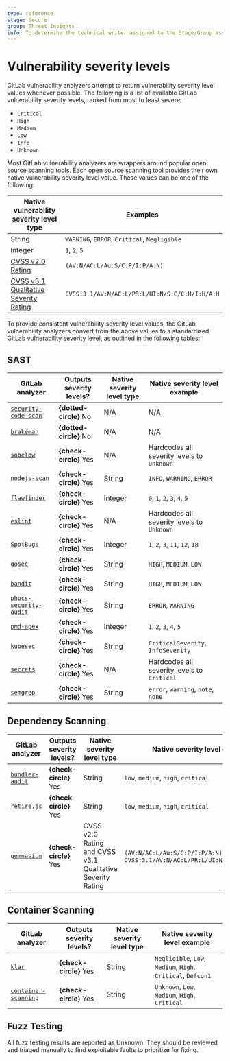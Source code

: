```yaml
---
type: reference
stage: Secure
group: Threat Insights
info: To determine the technical writer assigned to the Stage/Group associated with this page, see https://about.gitlab.com/handbook/engineering/ux/technical-writing/#assignments
---
```


# Vulnerability severity levels

GitLab vulnerability analyzers attempt to return vulnerability severity level values whenever
possible. The following is a list of available GitLab vulnerability severity levels, ranked from
most to least severe:

- `Critical`
- `High`
- `Medium`
- `Low`
- `Info`
- `Unknown`

Most GitLab vulnerability analyzers are wrappers around popular open source scanning tools. Each
open source scanning tool provides their own native vulnerability severity level value. These values
can be one of the following:

| Native vulnerability severity level type                                                                                          | Examples                                       |
|-----------------------------------------------------------------------------------------------------------------------------------|------------------------------------------------|
| String                                                                                                                            | `WARNING`, `ERROR`, `Critical`, `Negligible`   |
| Integer                                                                                                                           | `1`, `2`, `5`                                  |
| [CVSS v2.0 Rating](https://nvd.nist.gov/vuln-metrics/cvss)                                                                        | `(AV:N/AC:L/Au:S/C:P/I:P/A:N)`                 |
| [CVSS v3.1 Qualitative Severity Rating](https://www.first.org/cvss/v3.1/specification-document#Qualitative-Severity-Rating-Scale) | `CVSS:3.1/AV:N/AC:L/PR:L/UI:N/S:C/C:H/I:H/A:H` |

To provide consistent vulnerability severity level values, the GitLab vulnerability analyzers
convert from the above values to a standardized GitLab vulnerability severity level, as outlined in
the following tables:

## SAST

|  GitLab analyzer                                                                                       | Outputs severity levels? | Native severity level type | Native severity level example      |
|--------------------------------------------------------------------------------------------------------|--------------------------|----------------------------|------------------------------------|
| [`security-code-scan`](https://gitlab.com/gitlab-org/security-products/analyzers/security-code-scan)     | **{dotted-circle}** No   | N/A                        | N/A                                |
| [`brakeman`](https://gitlab.com/gitlab-org/security-products/analyzers/brakeman)                         | **{dotted-circle}** No   | N/A                        | N/A                                |
| [`sobelow`](https://gitlab.com/gitlab-org/security-products/analyzers/sobelow)                           | **{check-circle}** Yes   | N/A                        | Hardcodes all severity levels to `Unknown` |
| [`nodejs-scan`](https://gitlab.com/gitlab-org/security-products/analyzers/nodejs-scan)                   | **{check-circle}** Yes   | String                     | `INFO`, `WARNING`, `ERROR`         |
| [`flawfinder`](https://gitlab.com/gitlab-org/security-products/analyzers/flawfinder)                     | **{check-circle}** Yes   | Integer                    | `0`, `1`, `2`, `3`, `4`, `5`       |
| [`eslint`](https://gitlab.com/gitlab-org/security-products/analyzers/eslint)                             | **{check-circle}** Yes   | N/A                        | Hardcodes all severity levels to `Unknown` |
| [`SpotBugs`](https://gitlab.com/gitlab-org/security-products/analyzers/spotbugs)                         | **{check-circle}** Yes   | Integer                    | `1`, `2`, `3`, `11`, `12`, `18`    |
| [`gosec`](https://gitlab.com/gitlab-org/security-products/analyzers/gosec)                               | **{check-circle}** Yes   | String                     | `HIGH`, `MEDIUM`, `LOW`            |
| [`bandit`](https://gitlab.com/gitlab-org/security-products/analyzers/bandit)                             | **{check-circle}** Yes   | String                     | `HIGH`, `MEDIUM`, `LOW`            |
| [`phpcs-security-audit`](https://gitlab.com/gitlab-org/security-products/analyzers/phpcs-security-audit) | **{check-circle}** Yes   | String                     | `ERROR`, `WARNING`                 |
| [`pmd-apex`](https://gitlab.com/gitlab-org/security-products/analyzers/pmd-apex)                         | **{check-circle}** Yes   | Integer                    | `1`, `2`, `3`, `4`, `5`            |
| [`kubesec`](https://gitlab.com/gitlab-org/security-products/analyzers/kubesec)                           | **{check-circle}** Yes   | String                     | `CriticalSeverity`, `InfoSeverity` |
| [`secrets`](https://gitlab.com/gitlab-org/security-products/analyzers/secrets)                           | **{check-circle}** Yes   | N/A                        | Hardcodes all severity levels to `Critical` |
| [`semgrep`](https://gitlab.com/gitlab-org/security-products/analyzers/semgrep)                           | **{check-circle}** Yes   | String                     | `error`, `warning`, `note`, `none` |

## Dependency Scanning

| GitLab analyzer                                                                          | Outputs severity levels?     | Native severity level type | Native severity level example       |
|------------------------------------------------------------------------------------------|------------------------------|----------------------------|-------------------------------------|
| [`bundler-audit`](https://gitlab.com/gitlab-org/security-products/analyzers/bundler-audit) | **{check-circle}** Yes       | String                     | `low`, `medium`, `high`, `critical` |
| [`retire.js`](https://gitlab.com/gitlab-org/security-products/analyzers/retire.js)         | **{check-circle}** Yes       | String                     | `low`, `medium`, `high`, `critical` |
| [`gemnasium`](https://gitlab.com/gitlab-org/security-products/analyzers/gemnasium)         | **{check-circle}** Yes       | CVSS v2.0 Rating and CVSS v3.1 Qualitative Severity Rating | `(AV:N/AC:L/Au:S/C:P/I:P/A:N)`, `CVSS:3.1/AV:N/AC:L/PR:L/UI:N/S:C/C:H/I:H/A:H` |

## Container Scanning

| GitLab analyzer                                                        | Outputs severity levels? | Native severity level type | Native severity level example                                |
|------------------------------------------------------------------------|--------------------------|----------------------------|--------------------------------------------------------------|
| [`klar`](https://gitlab.com/gitlab-org/security-products/analyzers/klar) | **{check-circle}** Yes   | String                     | `Negligible`, `Low`, `Medium`, `High`, `Critical`, `Defcon1` |
| [`container-scanning`](https://gitlab.com/gitlab-org/security-products/analyzers/container-scanning)| **{check-circle}** Yes | String | `Unknown`, `Low`, `Medium`, `High`, `Critical` |

## Fuzz Testing

All fuzz testing results are reported as Unknown. They should be reviewed and triaged manually to find exploitable faults to prioritize for fixing.
